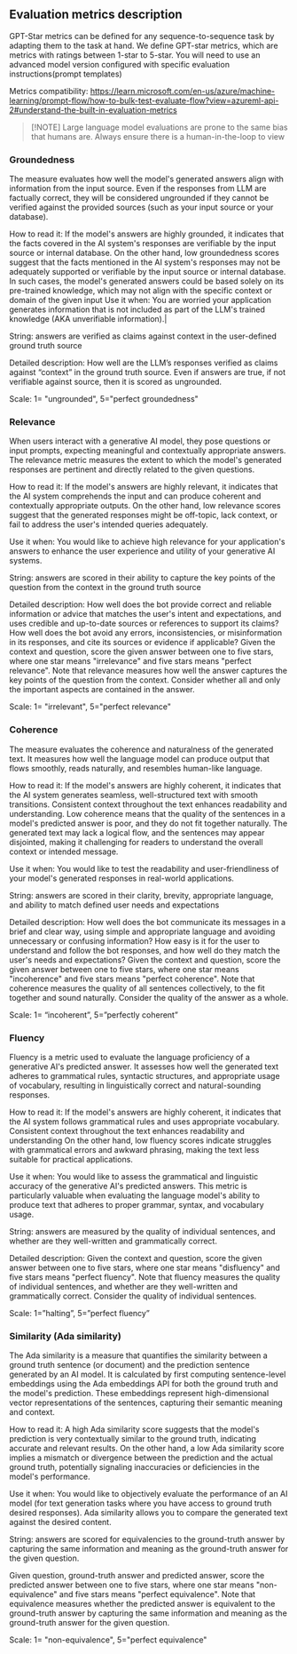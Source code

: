 ## Evaluation metrics description
GPT-Star metrics can be defined for any sequence-to-sequence task by adapting them to the task at hand. We define GPT-star metrics, which are metrics with ratings between 1-star to 5-star. You will need to use an advanced model version configured with specific evaluation instructions(prompt templates)

Metrics compatibility: https://learn.microsoft.com/en-us/azure/machine-learning/prompt-flow/how-to-bulk-test-evaluate-flow?view=azureml-api-2#understand-the-built-in-evaluation-metrics

> [!NOTE] Large language model evaluations are prone to the same bias that humans are. Always ensure there is a human-in-the-loop to view 


### Groundedness
The measure evaluates how well the model's generated answers align with information from the input source. Even if the responses from LLM are factually correct, they will be considered ungrounded if they cannot be verified against the provided sources (such as your input source or your database).

How to read it: 
If the model's answers are highly grounded, it indicates that the facts covered in the AI system's responses are verifiable by the input source or internal database. On the other hand, low groundedness scores suggest that the facts mentioned in the AI system's responses may not be adequately supported or verifiable by the input source or internal database. In such cases, the model's generated answers could be based solely on its pre-trained knowledge, which may not align with the specific context or domain of the given input
Use it when: 
You are worried your application generates information that is not included as part of the LLM's trained knowledge (AKA unverifiable information).|

String: answers are verified as claims against context in the user-defined ground truth source 

Detailed description: How well are the LLM’s responses verified as claims against “context” in the ground truth source. Even if answers are true, if not verifiable against source, then it is scored as ungrounded. 

Scale: 1= "ungrounded", 5="perfect groundedness" 

### Relevance
When users interact with a generative AI model, they pose questions or input prompts, expecting meaningful and contextually appropriate answers. The relevance metric measures the extent to which the model's generated responses are pertinent and directly related to the given questions.
 
How to read it: 
If the model's answers are highly relevant, it indicates that the AI system comprehends the input and can produce coherent and contextually appropriate outputs. On the other hand, low relevance scores suggest that the generated responses might be off-topic, lack context, or fail to address the user's intended queries adequately.

Use it when: 
You would like to achieve high relevance for your application's answers to enhance the user experience and utility of your generative AI systems.

String: answers are scored in their ability to capture the key points of the question from the context in the ground truth source 

Detailed description: How well does the bot provide correct and reliable information or advice that matches the user's intent and expectations, and uses credible and up-to-date sources or references to support its claims? How well does the bot avoid any errors, inconsistencies, or misinformation in its responses, and cite its sources or evidence if applicable? Given the context and question, score the given answer between one to five stars, where one star means "irrelevance" and five stars means "perfect relevance". Note that relevance measures how well the answer captures the key points of the question from the context. Consider whether all and only the important aspects are contained in the answer.  


Scale: 1= "irrelevant", 5="perfect relevance"

### Coherence
The measure evaluates the coherence and naturalness of the generated text. It measures how well the language model can produce output that flows smoothly, reads naturally, and resembles human-like language.
 
How to read it: 
If the model's answers are highly coherent, it indicates that the AI system generates seamless, well-structured text with smooth transitions. Consistent context throughout the text enhances readability and understanding. Low coherence means that the quality of the sentences in a model's predicted answer is poor, and they do not fit together naturally. The generated text may lack a logical flow, and the sentences may appear disjointed, making it challenging for readers to understand the overall context or intended message.

Use it when: 
You would like to test the readability and user-friendliness of your model's generated responses in real-world applications.

String: answers are scored in their clarity, brevity, appropriate language, and ability to match defined user needs and expectations  

Detailed description: How well does the bot communicate its messages in a brief and clear way, using simple and appropriate language and avoiding unnecessary or confusing information? How easy is it for the user to understand and follow the bot responses, and how well do they match the user's needs and expectations? Given the context and question, score the given answer between one to five stars, where one star means "incoherence" and five stars means "perfect coherence". Note that coherence measures the quality of all sentences collectively, to the fit together and sound naturally. Consider the quality of the answer as a whole.  

Scale: 1= “incoherent”, 5=”perfectly coherent” 

### Fluency
Fluency is a metric used to evaluate the language proficiency of a generative AI's predicted answer. It assesses how well the generated text adheres to grammatical rules, syntactic structures, and appropriate usage of vocabulary, resulting in linguistically correct and natural-sounding responses.
 
How to read it: 
If the model's answers are highly coherent, it indicates that the AI system follows grammatical rules and uses appropriate vocabulary. Consistent context throughout the text enhances readability and understanding On the other hand, low fluency scores indicate struggles with  grammatical errors and awkward phrasing, making the text less suitable for practical applications.

Use it when:
You would like to assess the grammatical and linguistic accuracy of the generative AI's predicted answers. This metric is particularly valuable when evaluating the language model's ability to produce text that adheres to proper grammar, syntax, and vocabulary usage.

String: answers are measured by the quality of individual sentences, and whether are they well-written and grammatically correct.    

Detailed description: Given the context and question, score the given answer between one to five stars, where one star means "disfluency" and five stars means "perfect fluency". Note that fluency measures the quality of individual sentences, and whether are they well-written and grammatically correct. Consider the quality of individual sentences.    

Scale: 1=”halting”, 5=”perfect fluency” 

### Similarity (Ada similarity)
The Ada similarity is a measure that quantifies the similarity between a ground truth sentence (or document) and the prediction sentence generated by an AI model. It is calculated by first computing sentence-level embeddings using the Ada embeddings API for both the ground truth and the model's prediction. These embeddings represent high-dimensional vector representations of the sentences, capturing their semantic meaning and context.
 
How to read it: 
A high Ada similarity score suggests that the model's prediction is very contextually similar to the ground truth, indicating accurate and relevant results. On the other hand, a low Ada similarity score implies a mismatch or divergence between the prediction and the actual ground truth, potentially signaling inaccuracies or deficiencies in the model's performance.

Use it when:
You would like to objectively evaluate the performance of an AI model (for text generation tasks where you have access to ground truth desired responses). Ada similarity allows you to compare the generated text against the desired content.

String: answers are scored for equivalencies to the ground-truth answer by capturing the same information and meaning as the ground-truth answer for the given question.   

Given question, ground-truth answer and predicted answer, score the predicted answer between one to five stars, where one star means "non-equivalence" and five stars means "perfect equivalence". Note that equivalence measures whether the predicted answer is equivalent to the ground-truth answer by capturing the same information and meaning as the ground-truth answer for the given question.  

Scale: 1= "non-equivalence", 5="perfect equivalence"   